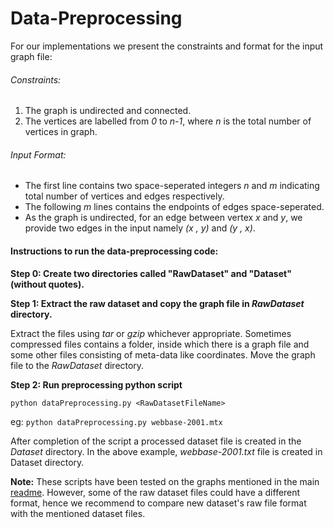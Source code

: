 # Data-Preprocessing
For our implementations we present the constraints and format for the input graph file:
###### Constraints:
1. The graph is undirected and connected.
2. The vertices are labelled from *0* to *n-1*, where *n* is the total number of vertices in graph.
###### Input Format:
- The first line contains two space-seperated integers *n* and *m* indicating total number of vertices and edges respectively.
- The following *m* lines contains the endpoints of edges space-seperated.
- As the graph is undirected, for an edge between vertex *x* and *y*, we provide two edges in the input namely *(x , y)* and *(y , x)*.

#### Instructions to run the data-preprocessing code:
**Step 0: Create two directories called "RawDataset" and "Dataset" (without quotes).**

**Step 1: Extract the raw dataset and copy the graph file in *RawDataset* directory.**

Extract the files using *tar* or *gzip* whichever appropriate. Sometimes compressed files contains a folder, inside which there is a graph file and some other files consisting of meta-data like coordinates. Move the graph file to the *RawDataset* directory. 

**Step 2: Run preprocessing python script**

```python dataPreprocessing.py <RawDatasetFileName>```

eg: ```python dataPreprocessing.py webbase-2001.mtx```

After completion of the script a processed dataset file is created in the *Dataset* directory. In the above example, *webbase-2001.txt* file is created in Dataset directory. 

**Note:** These scripts have been tested on the graphs mentioned in the main [readme](../README.md). However, some of the raw dataset files could have a different format, hence we recommend to compare new dataset's raw file format with the mentioned dataset files. 

